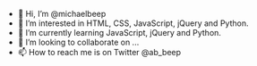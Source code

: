 - 👋 Hi, I’m @michaelbeep
- 👀 I’m interested in HTML, CSS, JavaScript, jQuery and Python.
- 🌱 I’m currently learning JavaScript, jQuery and Python.
- 💞️ I’m looking to collaborate on ...
- 📫 How to reach me is on Twitter @ab_beep

<!---
michaelbeep/michaelbeep is a ✨ special ✨ repository because its `README.md` (this file) appears on your GitHub profile.
You can click the Preview link to take a look at your changes.
--->
